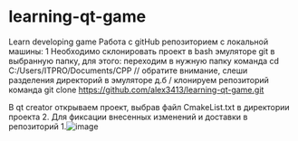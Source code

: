 # learning-qt-game
Learn developing game 
Работа с gitHub репозиторием с локальной машины:
1 Необходимо склонировать проект в bash эмуляторе git в выбранную папку, для этого:
переходим в нужную папку 
команда  cd C:/Users/ITPRO/Documents/CPP  // обратите внимание, слеши разделения директорий в эмуляторе д.б /
клонируем репозиторий
команда git clone https://github.com/alex3413/learning-qt-game.git

В qt creator открываем проект, выбрав файл CmakeList.txt в директории проекта
2. Для фиксации внесенных изменений и доставки в репозиторий
 1.![image](https://user-images.githubusercontent.com/43061445/119113976-5444f780-ba2e-11eb-9212-8866b698538b.png)
